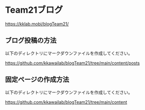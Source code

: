 # Team21ブログ

https://kklab.mobi/blogTeam21/

## ブログ投稿の方法

以下のディレクトリにマークダウンファイルを作成してください。

https://github.com/kkawailab/blogTeam21/tree/main/content/posts

## 固定ページの作成方法

以下のディレクトリにマークダウンファイルを作成してください。

https://github.com/kkawailab/blogTeam21/tree/main/content
